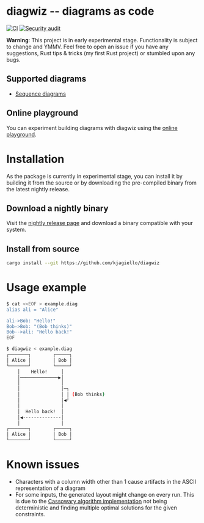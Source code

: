 # diagwiz -- diagrams as code

[![CI](https://github.com/kjagiello/diagwiz/actions/workflows/diagwiz-ci.yml/badge.svg?event=push)](https://github.com/kjagiello/diagwiz/actions/workflows/diagwiz-ci.yml) [![Security audit](https://github.com/kjagiello/diagwiz/actions/workflows/diagwiz-audit.yml/badge.svg)](https://github.com/kjagiello/diagwiz/actions/workflows/diagwiz-audit.yml)

**Warning**: This project is in early experimental stage. Functionality is
subject to change and YMMV. Feel free to open an issue if you have any
suggestions, Rust tips & tricks (my first Rust project) or stumbled upon any
bugs.

## Supported diagrams

- [Sequence diagrams](https://en.wikipedia.org/wiki/Sequence_diagram)

## Online playground

You can experiment building diagrams with diagwiz using the
[online playground](https://diagwiz.io/playground).

# Installation

As the package is currently in experimental stage, you can install it by
building it from the source or by downloading the pre-compiled binary from the
latest nightly release.

## Download a nightly binary

Visit the [nightly release page](https://github.com/kjagiello/diagwiz/releases/tag/nightly)
and download a binary compatible with your system.

## Install from source

```bash
cargo install --git https://github.com/kjagiello/diagwiz
```

# Usage example

```bash
$ cat <<EOF > example.diag
alias ali = "Alice"

ali->Bob: "Hello!"
Bob->Bob: "(Bob thinks)"
Bob-->ali: "Hello back!"
EOF

$ diagwiz < example.diag
┌───────┐        ┌─────┐
│ Alice │        │ Bob │
└───────┘        └─────┘
    │    Hello!     │
    │──────────────▶│
    │               │
    │               │─┐
    │               │ │ (Bob thinks)
    │               │◀┘
    │               │
    │  Hello back!  │
    │◀--------------│
    │               │
┌───────┐        ┌─────┐
│ Alice │        │ Bob │
└───────┘        └─────┘
```


# Known issues

- Characters with a column width other than 1 cause artifacts in the ASCII
  representation of a diagram
- For some inputs, the generated layout might change on every run. This is due
  to the [Cassowary algorithm implementation](https://github.com/dylanede/cassowary-rs)
  not being deterministic and finding multiple optimal solutions for the given
  constraints.
